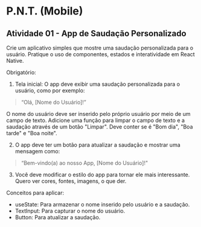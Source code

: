 ﻿# P.N.T. (Mobile)
## Atividade 01 - App de Saudação Personalizado

Crie um aplicativo simples que mostre uma saudação personalizada para o usuário. Pratique o uso de componentes, estados e interatividade em React Native.

Obrigatório:
1. Tela inicial: O app deve exibir uma saudação personalizada para o usuário, como por exemplo:

> “Olá, [Nome do Usuário]!”
   
O nome do usuário deve ser inserido pelo próprio usuário por meio de um campo de texto. Adicione uma função para limpar o campo de texto e a saudação através de um botão "Limpar". Deve conter se é "Bom dia", "Boa tarde" e "Boa noite".

2. O app deve ter um botão para atualizar a saudação e mostrar uma mensagem como:
   
> “Bem-vindo(a) ao nosso App, [Nome do Usuário]!"

3. Você deve modificar o estilo do app para tornar ele mais interessante. Quero ver cores, fontes, imagens, o que der.

Conceitos para aplicar:

- useState: Para armazenar o nome inserido pelo usuário e a saudação.
- TextInput: Para capturar o nome do usuário.
- Button: Para atualizar a saudação.
